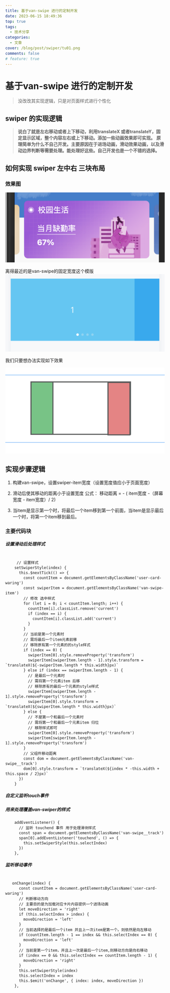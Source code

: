 ```yaml
---
title: 基于van-swipe 进行的定制开发
date: 2023-06-15 18:49:36
top: true
tags:
  - 技术分享
categories:
  - 文章
cover: /blog/post/swiper/tu01.png
comments: false
# feature: true
---
```


# 基于van-swipe 进行的定制开发

> 没改改其实现逻辑，只是对页面样式进行个性化

## swiper 的实现逻辑

> **说白了就是左右移动或者上下移动，利用translateX 或者translateY，固定显示区域，整个内容左右或上下移动。添加一些动画效果即可实现。**
> **原理简单为什么不自己开发。主要原因在于进场动画，滑动效果动画，以及滑动边界判断等需要处理。能处理好这些。自己开发也是一个不错的选择。**


## 如何实现 swiper 左中右 三块布局

### 效果图
![效果图](./swiper/tu01.png)

离得最近的是van-swipe的固定宽度这个模版
![van-swiper](./swiper/tu03.png)

我们只要想办法实现如下效果

![van-swiper](./swiper/tu02.png)


## 实现步骤逻辑

1. 构建van-swipe，设置swiper-item宽度（设置宽度值应小于页面宽度）

2. 滑动后使其移动的距离小于设置宽度 公式： 移动距离 = - ( item宽度 -（屏幕宽度 - item宽度）/ 2) 

3. 当item是显示第一个时，将最后一个item移到第一个前面，当item是显示最后一个时，将第一个item移到最后。

### 主要代码块

##### 设置滑动后处理样式
```vue

     // 设置样式
    setSwiperStyle(index) {
      this.$nextTick(() => {
        const countItem = document.getElementsByClassName('user-card-waring')
        const swiperItem = document.getElementsByClassName('van-swipe-item')
        // 修改 选中样式
        for (let i = 0; i < countItem.length; i++) {
          countItem[i].classList.remove('current')
          if (index == i) {
            countItem[i].classList.add('current')
          }
        }
        // 当前是第一个元素时
        // 需将最后一个item元素前移
        // 移除原有第一个元素的的style样式
        if (index == 0) {
          swiperItem[0].style.removeProperty('transform')
          swiperItem[swiperItem.length - 1].style.transform = `translateX(${-swiperItem.length * this.width}px)`
        } else if (index == swiperItem.length - 1) {
          // 是最后一个元素时
          // 需将第一个元素item 后移
          // 移除原有的最后一个元素的style样式
          swiperItem[swiperItem.length - 1].style.removeProperty('transform')
          swiperItem[0].style.transform = `translateX(${swiperItem.length * this.width}px)`
        } else {
          // 不是第一个和最后一个元素时
          // 需将第一个和最后一个元素item 归位
          // 移除样式即可
          swiperItem[0].style.removeProperty('transform')
          swiperItem[swiperItem.length - 1].style.removeProperty('transform')
        }
        // 父组件移动距离
        const dom = document.getElementsByClassName('van-swipe__track')
        dom[0].style.transform = `translateX(${index * -this.width + this.space / 2}px)`
      })
    }
```

##### 自定义监听touch事件
##### 用来处理覆盖van-swiper的样式
```vue
    addEventListener() {
      // 监听 touchend 事件 用于处理滑块样式
      const span = document.getElementsByClassName('van-swipe__track')
      span[0].addEventListener('touchend', () => {
        this.setSwiperStyle(this.selectIndex)
      })
    },

```

##### 监听移动事件
```vue 

   onChange(index) {
      const countItem = document.getElementsByClassName('user-card-waring')
      // 判断移动方向
      // 主要目的是为加载对应卡片内容提供一个进场动画
      let moveDirection = 'right'
      if (this.selectIndex > index) {
        moveDirection = 'left'
      }
      // 当前选择的是最后一个item 并且上一次item是第一个。则依然是向左移动
      if (countItem.length - 1 == index && this.selectIndex == 0) {
        moveDirection = 'left'
      }
      // 当前是第一个item，并且上一次是最后一个item,则移动方向是向右移动
      if (index == 0 && this.selectIndex == countItem.length - 1) {
        moveDirection = 'right'
      }
      this.setSwiperStyle(index)
      this.selectIndex = index
      this.$emit('onChange', { index: index, moveDirection })
    },

```
